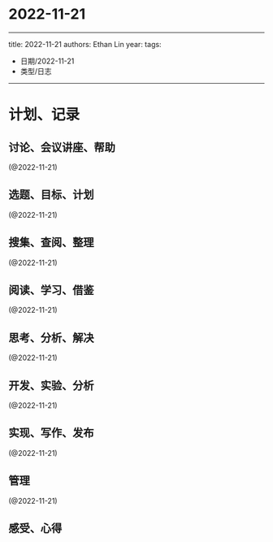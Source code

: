

# 2022-11-21


---
title: 2022-11-21
authors: Ethan Lin
year:
tags:
  - 日期/2022-11-21 
  - 类型/日志 
---




# 计划、记录

## 讨论、会议讲座、帮助

(@2022-11-21)



## 选题、目标、计划

(@2022-11-21)



## 搜集、查阅、整理

(@2022-11-21)



## 阅读、学习、借鉴

(@2022-11-21)



## 思考、分析、解决

(@2022-11-21)



## 开发、实验、分析

(@2022-11-21)



## 实现、写作、发布

(@2022-11-21)





## 管理

(@2022-11-21)



## 感受、心得



